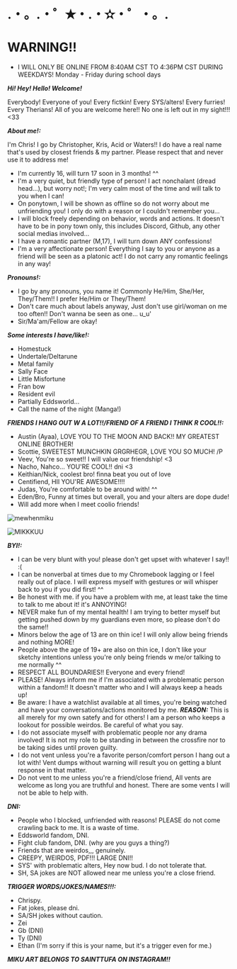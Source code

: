 # .・。.・゜✭・.・✫・゜・。.

# WARNING!!

- I WILL ONLY BE ONLINE FROM 8:40AM CST TO 4:36PM CST DURING WEEKDAYS! Monday - Friday during school days

***Hi! Hey! Hello! Welcome!***

Everybody! Everyone of you! Every fictkin! Every SYS/alters! Every furries! Every Therians! All of you are welcome here!! No one is left out in my sight!!! <33

***About me!:***

I'm Chris! I go by Christopher, Kris, Acid or Waters!! I do have a real name that's used by closest friends & my partner. Please respect that and never use it to address me!
- I'm currently 16, will turn 17 soon in 3 months! ^^
- I'm a very quiet, but friendly type of person! I act nonchalant (dread head...), but worry not!; I'm very calm most of the time and will talk to you when I can!
- On ponytown, I will be shown as offline so do not worry about me unfriending you! I only do with a reason or I couldn't remember you...
- I will block freely depending on behavior, words and actions. It doesn't have to be in pony town only, this includes Discord, Github, any other social medias involved...
- I have a romantic partner (M,17), I will turn down ANY confessions!
- I'm a very affectionate person! Everything I say to you or anyone as a friend will be seen as a platonic act! I do not carry any romantic feelings in any way!

***Pronouns!:***

- I go by any pronouns, you name it! Commonly He/Him, She/Her, They/Them!! I prefer He/Him or They/Them!
- Don't care much about labels anyway, Just don't use girl/woman on me too often!! Don't wanna be seen as one... u_u'
- Sir/Ma'am/Fellow are okay!

 ***Some interests I have/like!:***
 
 - Homestuck
 - Undertale/Deltarune
 - Metal family
 - Sally Face
 - Little Misfortune
 - Fran bow
 - Resident evil
 - Partially Eddsworld... 
 - Call the name of the night (Manga!)
   
***FRIENDS I HANG OUT W A LOT!!/FRIEND OF A FRIEND I THINK R COOL!!:***

- Austin (Ayaa), LOVE YOU TO THE MOON AND BACK!! MY GREATEST ONLINE BROTHER!
- Scottie, SWEETEST MUNCHKIN GRGRHEGR, LOVE YOU SO MUCH! /P
- Veev, You're so sweet!! I will value our friendship! <3
- Nacho, Nahco... YOU'RE COOL!! dni <3
- Keithian/Nick, coolest bro! finna beat you out of love
- Centifiend, HII YOU'RE AWESOME!!!!
- Judas, You're comfortable to be around with! ^^
- Eden/Bro, Funny at times but overall, you and your alters are dope dude!
- Will add more when I meet coolio friends!

![mewhenmiku](https://github.com/user-attachments/assets/399161a4-da28-41df-b832-de1b706e2b21)

![MIKKKUU](https://github.com/user-attachments/assets/291cdb3c-f4d9-42b0-aafb-202dfe1b55a7)


***BYI!:***

- I can be very blunt with you! please don't get upset with whatever I say!! :(
- I can be nonverbal at times due to my Chromebook lagging or I feel really out of place. I will express myself with gestures or will whisper back to you if you did first! ^^
- Be honest with me. if you have a problem with me, at least take the time to talk to me about it! it's ANNOYING!
- NEVER make fun of my mental health! I am trying to better myself but getting pushed down by my guardians even more, so please don't do the same!!
- Minors below the age of 13 are on thin ice! I will only allow being friends and nothing MORE!
- People above the age of 19+ are also on thin ice, I don't like your sketchy intentions unless you're only being friends w me/or talking to me normally ^^
- RESPECT ALL BOUNDARIES!! Everyone and every friend!
- PLEASE! Always inform me if I'm associated with a problematic person within a fandom!! It doesn't matter who and I will always keep a heads up!
- Be aware: I have a watchlist available at all times, you're being watched and have your conversations/actions monitored by me. ***REASON:*** This is all merely for my own satefy and for others! I am a person who keeps a lookout for possible weirdos. Be careful of what you say.
- I do not associate myself with problematic people nor any drama involved! It is not my role to be standing in between the crossfire nor to be taking sides until proven guilty.
- I do not vent unless you're a favorite person/comfort person I hang out a lot with! Vent dumps without warning will result you on getting a blunt response in that matter.
- Do not vent to me unless you're a friend/close friend, All vents are welcome as long you are truthful and honest. There are some vents I will not be able to help with.

***DNI:***

- People who I blocked, unfriended with reasons! PLEASE do not come crawling back to me. It is a waste of time.
- Eddsworld fandom, DNI.
- Fight club fandom, DNI. (why are you guys a thing?)
- Friends that are weirdos,,, genuinely.
- CREEPY, WEIRDOS, PDF!!! LARGE DNI!!
- SYS' with problematic alters, Hey now bud. I do not tolerate that.
- SH, SA jokes are NOT allowed near me unless you're a close friend.

***TRIGGER WORDS/JOKES/NAMES!!!:***

- Chrispy.
- Fat jokes, please dni.
- SA/SH jokes without caution.
- Zei
- Gb (DNI)
- Ty (DNI)
- Ethan (I'm sorry if this is your name, but it's a trigger even for me.)

***MIKU ART BELONGS TO SAINTTUFA ON INSTAGRAM!!***
